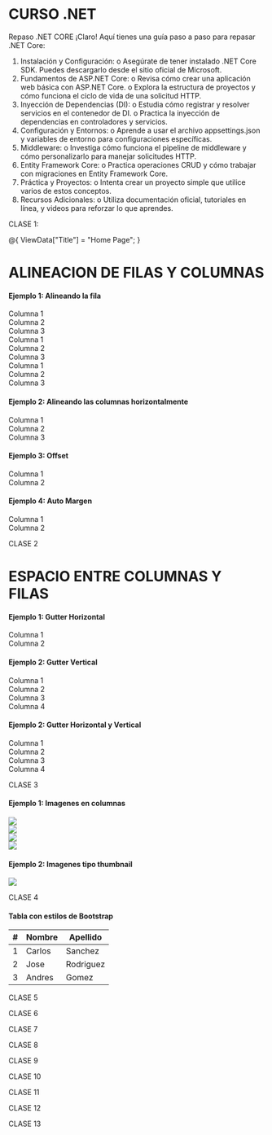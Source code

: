 # CURSO .NET

Repaso .NET CORE
¡Claro! Aquí tienes una guía paso a paso para repasar .NET Core:
1.	Instalación y Configuración:
o	Asegúrate de tener instalado .NET Core SDK. Puedes descargarlo desde el sitio oficial de Microsoft.
2.	Fundamentos de ASP.NET Core:
o	Revisa cómo crear una aplicación web básica con ASP.NET Core.
o	Explora la estructura de proyectos y cómo funciona el ciclo de vida de una solicitud HTTP.
3.	Inyección de Dependencias (DI):
o	Estudia cómo registrar y resolver servicios en el contenedor de DI.
o	Practica la inyección de dependencias en controladores y servicios.
4.	Configuración y Entornos:
o	Aprende a usar el archivo appsettings.json y variables de entorno para configuraciones específicas.
5.	Middleware:
o	Investiga cómo funciona el pipeline de middleware y cómo personalizarlo para manejar solicitudes HTTP.
6.	Entity Framework Core:
o	Practica operaciones CRUD y cómo trabajar con migraciones en Entity Framework Core.
7.	Práctica y Proyectos:
o	Intenta crear un proyecto simple que utilice varios de estos conceptos.
8.	Recursos Adicionales:
o	Utiliza documentación oficial, tutoriales en línea, y videos para reforzar lo que aprendes.

CLASE 1:
<div>
@{
    ViewData["Title"] = "Home Page";
}
    <h1>ALINEACION DE FILAS Y COLUMNAS</h1>
    <h4>Ejemplo 1: Alineando la fila</h4>
    <div class="row align-items-start">
        <div class="col">
            Columna 1
        </div>
        <div class="col">
            Columna 2
        </div>
        <div class="col">
            Columna 3
        </div>
    </div>
    <div class="row align-items-center">
        <div class="col">
            Columna 1
        </div>
        <div class="col">
            Columna 2
        </div>
        <div class="col">
            Columna 3
        </div>
    </div>
    <div class="row align-items-end">
        <div class="col">
            Columna 1
        </div>
        <div class="col">
            Columna 2
        </div>
        <div class="col">
            Columna 3
        </div>
    </div>
    <h4>Ejemplo 2: Alineando las columnas horizontalmente</h4>
    <div class="row">
        <div class="col align-self-start">
            Columna 1
        </div>
        <div class="col align-self-center">
            Columna 2
        </div>
        <div class="col align-self-end">
            Columna 3
        </div>
    </div>
    <h4>Ejemplo 3: Offset</h4>
    <div class="row">
        <div class="col-4">
            Columna 1
        </div>
        <div class="col-4 offset-1">
            Columna 2
        </div>
    </div>
    <h4>Ejemplo 4: Auto Margen</h4>
    <div class="row">
        <div class="col-4">
            Columna 1
        </div>
        <div class="col-4 ms-auto">
            Columna 2
        </div>
    </div>
</div>

CLASE 2
<div>
    <h1>ESPACIO ENTRE COLUMNAS Y FILAS</h1>
    <h4>Ejemplo 1: Gutter Horizontal</h4>
    <div class="row gx-sm-0 gx-md-3 gx-lg-5">
        <div class="col">
            <div class="bg-light border">
                Columna 1
            </div>
        </div>
        <div class="col">
            <div class="bg-light border">
                Columna 2
            </div>
        </div>
    </div>
    <h4>Ejemplo 2: Gutter Vertical</h4>
    <div class="row gx-sm-0 gx-md-3 gx-lg-5 gy-3">
        <div class="col-6">
            <div class="bg-light border">
                Columna 1
            </div>
        </div>
        <div class="col-6">
            <div class="bg-light border">
                Columna 2
            </div>
        </div>
        <div class="col-6">
            <div class="bg-light border">
                Columna 3
            </div>
        </div>
        <div class="col-6">
            <div class="bg-light border">
                Columna 4
            </div>
        </div>
    </div>
    <h4>Ejemplo 2: Gutter Horizontal y Vertical</h4>
    <div class="row g-3">
        <div class="col-6">
            <div class="bg-light border">
                Columna 1
            </div>
        </div>
        <div class="col-6">
            <div class="bg-light border">
                Columna 2
            </div>
        </div>
        <div class="col-6">
            <div class="bg-light border">
                Columna 3
            </div>
        </div>
        <div class="col-6">
            <div class="bg-light border">
                Columna 4
            </div>
        </div>
    </div>
</div>

CLASE 3
<div>
    <h4>Ejemplo 1: Imagenes en columnas</h4>
    <div class="row gy-3">
        <div class="col-sm-3">
            <img class="img-fluid" src="https://i.ytimg.com/vi/BiGxom_UD80/sddefault.jpg?v=61953b5a" />
        </div>
        <div class="col-sm-3">
            <img class="img-fluid" src="https://i.ytimg.com/vi/BiGxom_UD80/sddefault.jpg?v=61953b5a" />
        </div>
        <div class="col-sm-3">
            <img class="img-fluid" src="https://i.ytimg.com/vi/BiGxom_UD80/sddefault.jpg?v=61953b5a" />
        </div>
        <div class="col-sm-3">
            <img class="img-fluid" src="https://i.ytimg.com/vi/BiGxom_UD80/sddefault.jpg?v=61953b5a" />
        </div>
    </div>
    <h4>Ejemplo 2: Imagenes tipo thumbnail</h4>
    <img class="img-thumbnail rounded-circle" src="https://img.a.transfermarkt.technology/portrait/big/28003-1740766555.jpg?lm=1" />
    </div>
</div>

CLASE 4
<div>
    <h4>Tabla con estilos de Bootstrap</h4>
    <table class="table table-striped table-hover table-bordered table-sm">
        <thead>
            <tr>
                <th>#</th>
                <th>Nombre</th>
                <th>Apellido</th>
            </tr>
        </thead>
        <tbody>
            <tr class="table-success">
                <td>1</td>
                <td>Carlos</td>
                <td>Sanchez</td>
            </tr>
            <tr class="table-dark">
                <td>2</td>
                <td>Jose</td>
                <td>Rodriguez</td>
            </tr>
            <tr class="table-danger">
                <td>3</td>
                <td>Andres</td>
                <td>Gomez</td>
            </tr>
        </tbody>
    </table>
</div>

CLASE 5
<div>

</div>

CLASE 6
<div>
    
</div>

CLASE 7
<div>
    
</div>

CLASE 8
<div>
    
</div>

CLASE 9
<div>
    
</div>

CLASE 10
<div>
    
</div>

CLASE 11
<div>
    
</div>

CLASE 12
<div>
    
</div>

CLASE 13
<div>
    
</div>